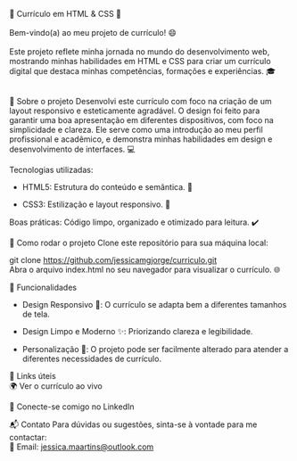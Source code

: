 💼 Currículo em HTML & CSS 🌟 <br><br>
Bem-vindo(a) ao meu projeto de currículo! 😄<br><br>
Este projeto reflete minha jornada no mundo do desenvolvimento web, mostrando minhas habilidades em HTML e CSS para criar um currículo digital que destaca minhas competências, formações e experiências. 🎓<br><br>

🚀 Sobre o projeto
Desenvolvi este currículo com foco na criação de um layout responsivo e esteticamente agradável. O design foi feito para garantir uma boa apresentação em diferentes dispositivos, com foco na simplicidade e clareza. Ele serve como uma introdução ao meu perfil profissional e acadêmico, e demonstra minhas habilidades em design e desenvolvimento de interfaces. 💻

Tecnologias utilizadas:

- HTML5: Estrutura do conteúdo e semântica. 📝

- CSS3: Estilização e layout responsivo. 🎨

Boas práticas: Código limpo, organizado e otimizado para leitura. ✔️

🔧 Como rodar o projeto
Clone este repositório para sua máquina local:


git clone https://github.com/jessicamgjorge/curriculo.git <br>
Abra o arquivo index.html no seu navegador para visualizar o currículo. 🌐

📌 Funcionalidades<br>
- Design Responsivo 📱: O currículo se adapta bem a diferentes tamanhos de tela.

- Design Limpo e Moderno ✨: Priorizando clareza e legibilidade.

- Personalização 🔧: O projeto pode ser facilmente alterado para atender a diferentes necessidades de currículo.

🔗 Links úteis <br>
🌍 Ver o currículo ao vivo

💼 Conecte-se comigo no LinkedIn

📬 Contato
Para dúvidas ou sugestões, sinta-se à vontade para me contactar:<br>
📧 Email: jessica.maartins@outlook.com
